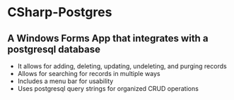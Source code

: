 # CSharp-Postgres

## A Windows Forms App that integrates with a postgresql database
 - It allows for adding, deleting, updating, undeleting, and purging records
 - Allows for searching for records in multiple ways
 - Includes a menu bar for usability 
 - Uses postgresql query strings for organized CRUD operations
